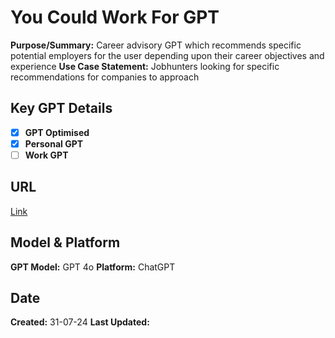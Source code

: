 # You Could Work For GPT

**Purpose/Summary:**  Career advisory GPT which recommends specific potential employers for the user depending upon their career objectives and experience
**Use Case Statement:** Jobhunters looking for specific recommendations for companies to approach

## Key GPT Details

- [x] **GPT Optimised**  
- [x] **Personal GPT**  
- [ ] **Work GPT**

## URL

[Link](https://chatgpt.com/g/g-m9sj0Hb3A-you-could-work-for)

## Model & Platform

**GPT Model:**  GPT 4o
**Platform:** ChatGPT

## Date


**Created:** 31-07-24
**Last Updated:** 


